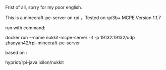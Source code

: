 Frist of all, sorry for my poor english.

This is a minecraft-pe-server on rpi ，Tested on rpi3b+  MCPE Version 1.1.7

run with command:

docker run --name nukkit-mcpe-server -it -p 19132:19132/udp zhaoyan42/rpi-minecraft-pe-server

based on :

hypriot/rpi-java 
ixilon/nukkit

